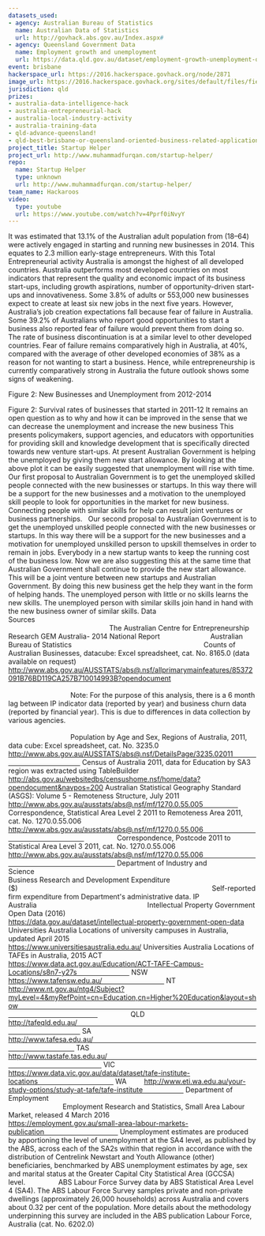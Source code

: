 ```yaml
---
datasets_used:
- agency: Australian Bureau of Statistics
  name: Australian Data of Statistics
  url: http://govhack.abs.gov.au/Index.aspx#
- agency: Queensland Government Data
  name: Employment growth and unemployment
  url: https://data.qld.gov.au/dataset/employment-growth-unemployment-qld/resource/6c5c82fe-5622-4844-baff-9aa30ae2250c
event: brisbane
hackerspace_url: https://2016.hackerspace.govhack.org/node/2871
image_url: https://2016.hackerspace.govhack.org/sites/default/files/field/image/Hackaroos_0.jpg
jurisdiction: qld
prizes:
- australia-data-intelligence-hack
- australia-entrepreneurial-hack
- australia-local-industry-activity
- australia-training-data
- qld-advance-queensland!
- qld-best-brisbane-or-queensland-oriented-business-related-application
project_title: Startup Helper
project_url: http://www.muhammadfurqan.com/startup-helper/
repo:
  name: Startup Helper
  type: unknown
  url: http://www.muhammadfurqan.com/startup-helper/
team_name: Hackaroos
video:
  type: youtube
  url: https://www.youtube.com/watch?v=4Pprf0iNvyY
---
```


It was estimated that 13.1% of the Australian adult population from (18–64) were actively engaged in starting and running new businesses in 2014. This equates to 2.3 million early-stage entrepreneurs. With this Total Entrepreneurial activity Australia is amongst the highest of all developed countries.
Australia outperforms most developed countries on most indicators that represent the quality and economic impact of its business start-ups, including growth aspirations, number of opportunity-driven start-ups and innovativeness. Some 3.8% of adults or 553,000 new businesses expect to create at least six new jobs in the next five years.
However, Australia’s job creation expectations fall because fear of failure in Australia. Some 39.2% of Australians who report good opportunities to start a business also reported fear of failure would prevent them from doing so. The rate of business discontinuation is at a similar level to other developed countries. Fear of failure remains comparatively high in Australia, at 40%, compared with the average of other developed economies of 38% as a reason for not wanting to start a business. Hence, while entrepreneurship is currently comparatively strong in Australia the future outlook shows some signs of weakening.

Figure 2: New Businesses and Unemployment from 2012-2014
 

Figure 2: Survival rates of businesses that started in 2011-12
It remains an open question as to why and how it can be improved in the sense that we can decrease the unemployment and increase the new business
This presents policymakers, support agencies, and educators with opportunities for providing skill and knowledge development that is specifically directed towards new venture start-ups.
At present Australian Government is helping the unemployed by giving them new start allowance. By looking at the above plot it can be easily suggested that unemployment will rise with time.
Our first proposal to Australian Government is to get the unemployed skilled people connected with the new businesses or startups. In this way there will be a support for the new businesses and a motivation to the unemployed skill people to look for opportunities in the market for new business. Connecting people with similar skills for help can result joint ventures or business partnerships.
 
Our second proposal to Australian Government is to get the unemployed unskilled people connected with the new businesses or startups. In this way there will be a support for the new businesses and a motivation for unemployed unskilled person to upskill themselves in order to remain in jobs.
Everybody in a new startup wants to keep the running cost of the business low. Now we are also suggesting this at the same time that Australian Government shall continue to provide the new start allowance. This will be a joint venture between new startups and Australian Government.
By doing this new business get the help they want in the form of helping hands. The unemployed person with little or no skills learns the new skills. The unemployed person with similar skills join hand in hand with the new business owner of similar skills.
Data Sources                                                                                                                                                                     
The Australian Centre for Entrepreneurship Research GEM Australia- 2014 National Report                         
Australian Bureau of Statistics                                                                   
Counts of Australian Businesses, datacube: Excel spreadsheet, cat. No. 8165.0 (data available on request)                                                           
http://www.abs.gov.au/AUSSTATS/abs@.nsf/allprimarymainfeatures/85372091B76BD119CA257B710014993B?opendocument                                                                                                                                                                
Note: For the purpose of this analysis, there is a 6 month lag between IP indicator data (reported by year) and business churn data (reported by financial year). This is due to differences in data collection by various agencies.                                                                                                                                                                
Population by Age and Sex, Regions of Australia, 2011, data cube: Excel spreadsheet, cat. No. 3235.0     
http://www.abs.gov.au/AUSSTATS/abs@.nsf/DetailsPage/3235.02011                                                 
Census of Australia 2011, data for Education by SA3 region was extracted using TableBuilder                      
http://abs.gov.au/websitedbs/censushome.nsf/home/data?opendocument&navpos=200
Australian Statistical Geography Standard (ASGS): Volume 5 - Remoteness Structure, July 2011                 
http://www.abs.gov.au/ausstats/abs@.nsf/mf/1270.0.55.005                  
Correspondence, Statistical Area Level 2 2011 to Remoteness Area 2011, cat. No. 1270.0.55.006                
http://www.abs.gov.au/ausstats/abs@.nsf/mf/1270.0.55.006                                                                                  
Correspondence, Postcode 2011 to Statistical Area Level 3 2011, cat. No. 1270.0.55.006                                  
http://www.abs.gov.au/ausstats/abs@.nsf/mf/1270.0.55.006                                                                                  
Department of Industry and Science                                                                                                      
Business Research and Development Expenditure ($)                                                                                                   
Self-reported firm expenditure from Department's administrative data.
IP Australia                                                        
Intellectual Property Government Open Data (2016)                                      
https://data.gov.au/dataset/intellectual-property-government-open-data
Universities Australia
Locations of university campuses in Australia, updated April 2015                                                                             
https://www.universitiesaustralia.edu.au/
Universities Australia
Locations of TAFEs in Australia, 2015
ACT        https://www.data.act.gov.au/Education/ACT-TAFE-Campus-Locations/s8n7-y27s                           
NSW      https://www.tafensw.edu.au/                                
NT    http://www.nt.gov.au/ntg4/Subject?myLevel=4&myRefPoint=cn=Education,cn=Higher%20Education&layout=show                                                                                                                                                                                         
QLD        http://tafeqld.edu.au/                                                                                                                                 
SA           http://www.tafesa.edu.au/                                                                                                                      
TAS        http://www.tastafe.tas.edu.au/                                                                                                                             
VIC         https://www.data.vic.gov.au/data/dataset/tafe-institute-locations                                       
WA         http://www.eti.wa.edu.au/your-study-options/study-at-tafe/tafe-institute                     
Department of Employment                                                                                                                                      
Employment Research and Statistics, Small Area Labour Market, released 4 March 2016                                                
https://employment.gov.au/small-area-labour-markets-publication                                      
Unemployment estimates are produced by apportioning the level of unemployment at the SA4 level, as published by the ABS, across each of the SA2s within that region in accordance with the distribution of Centrelink Newstart and Youth Allowance (other) beneficiaries, benchmarked by ABS unemployment estimates by age, sex and marital status at the Greater Capital City Statistical Area (GCCSA) level.                
ABS Labour Force Survey data by ABS Statistical Area Level 4 (SA4). The ABS Labour Force Survey samples private and non-private dwellings (approximately 26,000 households) across Australia and covers about 0.32 per cent of the population. More details about the methodology underpinning this survey are included in the ABS publication Labour Force, Australia (cat. No. 6202.0)